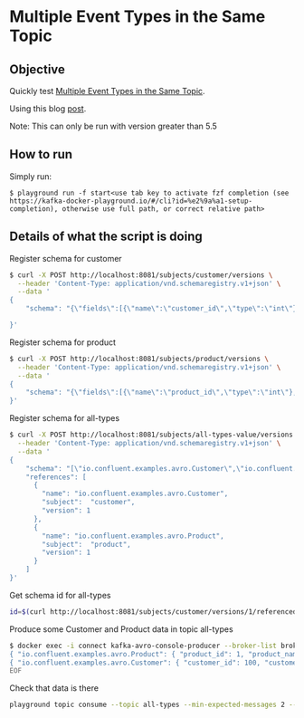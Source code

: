 # Multiple Event Types in the Same Topic

## Objective

Quickly test [Multiple Event Types in the Same Topic](https://docs.confluent.io/platform/current/schema-registry/serdes-develop/index.html#multiple-event-types-in-the-same-topic).

Using this blog [post](https://www.confluent.io/blog/multiple-event-types-in-the-same-kafka-topic).

Note: This can only be run with version greater than 5.5

## How to run

Simply run:

```
$ playground run -f start<use tab key to activate fzf completion (see https://kafka-docker-playground.io/#/cli?id=%e2%9a%a1-setup-completion), otherwise use full path, or correct relative path>
```

## Details of what the script is doing

Register schema for customer

```bash
$ curl -X POST http://localhost:8081/subjects/customer/versions \
  --header 'Content-Type: application/vnd.schemaregistry.v1+json' \
  --data '
{
    "schema": "{\"fields\":[{\"name\":\"customer_id\",\"type\":\"int\"},{\"name\":\"customer_name\",\"type\":\"string\"},{\"name\":\"customer_email\",\"type\":\"string\"},{\"name\":\"customer_address\",\"type\":\"string\"}],\"name\":\"Customer\",\"namespace\":\"io.confluent.examples.avro\",\"type\":\"record\"}"

}'
```

Register schema for product

```bash
$ curl -X POST http://localhost:8081/subjects/product/versions \
  --header 'Content-Type: application/vnd.schemaregistry.v1+json' \
  --data '
{
    "schema": "{\"fields\":[{\"name\":\"product_id\",\"type\":\"int\"},{\"name\":\"product_name\",\"type\":\"string\"},{\"name\":\"product_price\",\"type\":\"double\"}],\"name\":\"Product\",\"namespace\":\"io.confluent.examples.avro\",\"type\":\"record\"}"
}'
```

Register schema for all-types

```bash
$ curl -X POST http://localhost:8081/subjects/all-types-value/versions \
  --header 'Content-Type: application/vnd.schemaregistry.v1+json' \
  --data '
{
    "schema": "[\"io.confluent.examples.avro.Customer\",\"io.confluent.examples.avro.Product\"]",
    "references": [
      {
        "name": "io.confluent.examples.avro.Customer",
        "subject":  "customer",
        "version": 1
      },
      {
        "name": "io.confluent.examples.avro.Product",
        "subject":  "product",
        "version": 1
      }
    ]
}'
```

Get schema id for all-types

```bash
id=$(curl http://localhost:8081/subjects/customer/versions/1/referencedby | tr -d '[' | tr -d ']')
```

Produce some Customer and Product data in topic all-types

```bash
$ docker exec -i connect kafka-avro-console-producer --broker-list broker:9092 --property schema.registry.url=http://schema-registry:8081 --topic all-types --property value.schema.id=$id --property auto.register.schemas=false --property use.latest.version=true << EOF
{ "io.confluent.examples.avro.Product": { "product_id": 1, "product_name" : "rice", "product_price" : 100.00 } }
{ "io.confluent.examples.avro.Customer": { "customer_id": 100, "customer_name": "acme", "customer_email": "acme@google.com", "customer_address": "1 Main St" } }
EOF
```

Check that data is there

```bash
playground topic consume --topic all-types --min-expected-messages 2 --timeout 60
```

